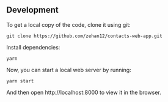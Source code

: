 ## Development

To get a local copy of the code, clone it using git:

```
git clone https://github.com/zehan12/contacts-web-app.git
```

Install dependencies:

```
yarn
```

Now, you can start a local web server by running:

```
yarn start
```

And then open http://localhost:8000 to view it in the browser.